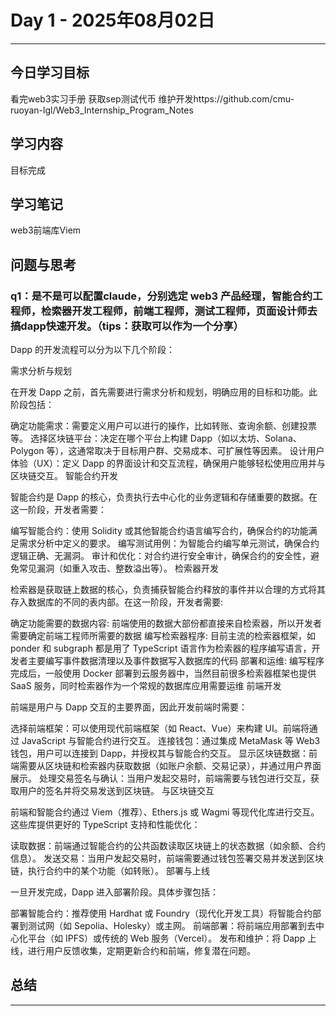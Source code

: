 # Day 1 - 2025年08月02日 

---

## 今日学习目标

看完web3实习手册
获取sep测试代币
维护开发https://github.com/cmu-ruoyan-lgl/Web3_Internship_Program_Notes

## 学习内容

目标完成

## 学习笔记

web3前端库Viem

## 问题与思考

### q1：是不是可以配置claude，分别选定 web3 产品经理，智能合约工程师，检索器开发工程师，前端工程师，测试工程师，页面设计师去搞dapp快速开发。（tips：获取可以作为一个分享）
Dapp 的开发流程可以分为以下几个阶段：

需求分析与规划

在开发 Dapp 之前，首先需要进行需求分析和规划，明确应用的目标和功能。此阶段包括：

确定功能需求：需要定义用户可以进行的操作，比如转账、查询余额、创建投票等。
选择区块链平台：决定在哪个平台上构建 Dapp（如以太坊、Solana、Polygon 等），这通常取决于目标用户群、交易成本、可扩展性等因素。
设计用户体验（UX）：定义 Dapp 的界面设计和交互流程，确保用户能够轻松使用应用并与区块链交互。
智能合约开发

智能合约是 Dapp 的核心，负责执行去中心化的业务逻辑和存储重要的数据。在这一阶段，开发者需要：

编写智能合约：使用 Solidity 或其他智能合约语言编写合约，确保合约的功能满足需求分析中定义的要求。
编写测试用例：为智能合约编写单元测试，确保合约逻辑正确、无漏洞。
审计和优化：对合约进行安全审计，确保合约的安全性，避免常见漏洞（如重入攻击、整数溢出等）。
检索器开发

检索器是获取链上数据的核心，负责捕获智能合约释放的事件并以合理的方式将其存入数据库的不同的表内部。在这一阶段，开发者需要:

确定功能需要的数据内容: 前端使用的数据大部份都直接来自检索器，所以开发者需要确定前端工程师所需要的数据
编写检索器程序: 目前主流的检索器框架，如 ponder 和 subgraph 都是用了 TypeScript 语言作为检索器的程序编写语言，开发者主要编写事件数据清理以及事件数据写入数据库的代码
部署和运维: 编写程序完成后，一般使用 Docker 部署到云服务器中，当然目前很多检索器框架也提供 SaaS 服务，同时检索器作为一个常规的数据库应用需要运维
前端开发

前端是用户与 Dapp 交互的主要界面，因此开发前端时需要：

选择前端框架：可以使用现代前端框架（如 React、Vue）来构建 UI。前端将通过 JavaScript 与智能合约进行交互。
连接钱包：通过集成 MetaMask 等 Web3 钱包，用户可以连接到 Dapp，并授权其与智能合约交互。
显示区块链数据：前端需要从区块链和检索器内获取数据（如账户余额、交易记录），并通过用户界面展示。
处理交易签名与确认：当用户发起交易时，前端需要与钱包进行交互，获取用户的签名并将交易发送到区块链。
与区块链交互

前端和智能合约通过 Viem（推荐）、Ethers.js 或 Wagmi 等现代化库进行交互。这些库提供更好的 TypeScript 支持和性能优化：

读取数据：前端通过智能合约的公共函数读取区块链上的状态数据（如余额、合约信息）。
发送交易：当用户发起交易时，前端需要通过钱包签署交易并发送到区块链，执行合约中的某个功能（如转账）。
部署与上线

一旦开发完成，Dapp 进入部署阶段。具体步骤包括：

部署智能合约：推荐使用 Hardhat 或 Foundry（现代化开发工具）将智能合约部署到测试网（如 Sepolia、Holesky）或主网。
前端部署：将前端应用部署到去中心化平台（如 IPFS）或传统的 Web 服务（Vercel）。
发布和维护：将 Dapp 上线，进行用户反馈收集，定期更新合约和前端，修复潜在问题。

## 总结


---
